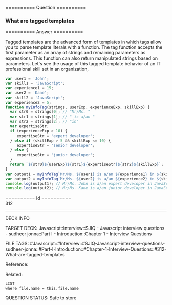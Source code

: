 ========== Question ==========  

### What are tagged templates  

========== Answer ==========  

Tagged templates are the advanced form of templates in which tags allow you to
parse template literals with a function. The tag function accepts the first
parameter as an array of strings and remaining parameters as expressions. This
function can also return manipulated strings based on parameters. Let's see the
usage of this tagged template behavior of an IT professional skill set in an
organization,

```javascript
var user1 = 'John';
var skill1 = 'JavaScript';
var experience1 = 15;
var user2 = 'Kane';
var skill2 = 'JavaScript';
var experience2 = 5;
function myInfoTag(strings, userExp, experienceExp, skillExp) {
  var str0 = strings[0]; // "Mr/Ms. "
  var str1 = strings[1]; // " is a/an "
  var str2 = strings[2]; // "in"
  var expertiseStr;
  if (experienceExp > 10) {
     expertiseStr = 'expert developer';
  } else if (skillExp > 5 && skillExp <= 10) {
     expertiseStr = 'senior developer';
  } else {
     expertiseStr = 'junior developer';
  }
  return `${str0}${userExp}${str1}${expertiseStr}${str2}${skillExp}`;
}
var output1 = myInfoTag`Mr/Ms. ${user1} is a/an ${experience1} in ${skill1}`;
var output2 = myInfoTag`Mr/Ms. ${user2} is a/an ${experience2} in ${skill2}`;
console.log(output1); // Mr/Ms. John is a/an expert developer in JavaScript
console.log(output2); // Mr/Ms. Kane is a/an junior developer in JavaScript
```

========== Id ==========  
312

---

DECK INFO

TARGET DECK: Javascript::Interview::SJIQ - Javascript interview questions - sudheer jonna::Part I - Introduction::Chapter 1 - Interview Questions

FILE TAGS: #Javascript::#Interview::#SJIQ-Javascript-interview-questions-sudheer-jonna::#Part-I-Introduction::#Chapter-1-Interview-Questions::#312-What-are-tagged-templates

Reference:

Related:

```dataview
LIST
where file.name = this.file.name
```

QUESTION STATUS: Safe to store
